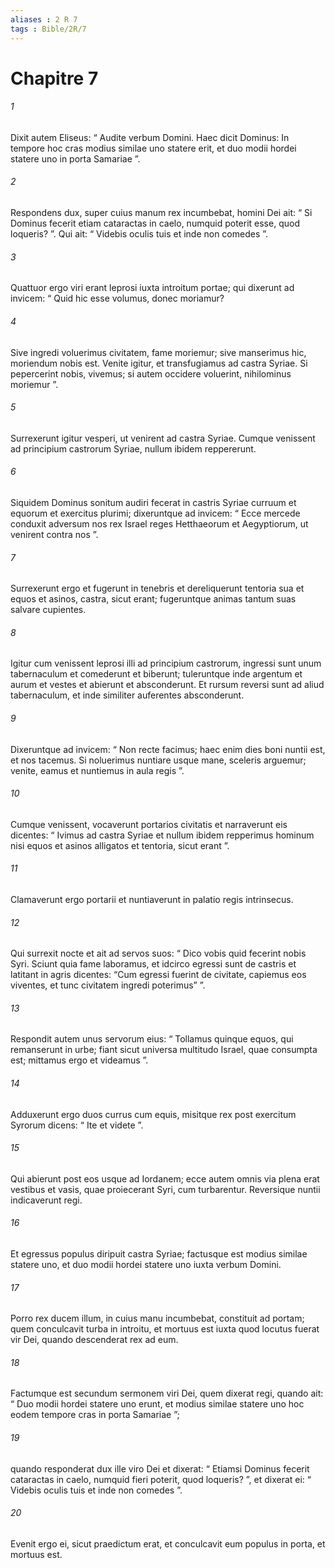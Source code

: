 ```yaml
---
aliases : 2 R 7
tags : Bible/2R/7
---
```


# Chapitre 7

###### 1
Dixit autem Eliseus: “ Audite verbum Domini. Haec dicit Dominus: In tempore hoc cras modius similae uno statere erit, et duo modii hordei statere uno in porta Samariae ”. 
###### 2
Respondens dux, super cuius manum rex incumbebat, homini Dei ait: “ Si Dominus fecerit etiam cataractas in caelo, numquid poterit esse, quod loqueris? ”. Qui ait: “ Videbis oculis tuis et inde non comedes ”.
###### 3
Quattuor ergo viri erant leprosi iuxta introitum portae; qui dixerunt ad invicem: “ Quid hic esse volumus, donec moriamur? 
###### 4
Sive ingredi voluerimus civitatem, fame moriemur; sive manserimus hic, moriendum nobis est. Venite igitur, et transfugiamus ad castra Syriae. Si pepercerint nobis, vivemus; si autem occidere voluerint, nihilominus moriemur ”. 
###### 5
Surrexerunt igitur vesperi, ut venirent ad castra Syriae. Cumque venissent ad principium castrorum Syriae, nullum ibidem reppererunt.
###### 6
Siquidem Dominus sonitum audiri fecerat in castris Syriae curruum et equorum et exercitus plurimi; dixeruntque ad invicem: “ Ecce mercede conduxit adversum nos rex Israel reges Hetthaeorum et Aegyptiorum, ut venirent contra nos ”. 
###### 7
Surrexerunt ergo et fugerunt in tenebris et dereliquerunt tentoria sua et equos et asinos, castra, sicut erant; fugeruntque animas tantum suas salvare cupientes.
###### 8
Igitur cum venissent leprosi illi ad principium castrorum, ingressi sunt unum tabernaculum et comederunt et biberunt; tuleruntque inde argentum et aurum et vestes et abierunt et absconderunt. Et rursum reversi sunt ad aliud tabernaculum, et inde similiter auferentes absconderunt.
###### 9
Dixeruntque ad invicem: “ Non recte facimus; haec enim dies boni nuntii est, et nos tacemus. Si noluerimus nuntiare usque mane, sceleris arguemur; venite, eamus et nuntiemus in aula regis ”. 
###### 10
Cumque venissent, vocaverunt portarios civitatis et narraverunt eis dicentes: “ Ivimus ad castra Syriae et nullum ibidem repperimus hominum nisi equos et asinos alligatos et tentoria, sicut erant ”.
###### 11
Clamaverunt ergo portarii et nuntiaverunt in palatio regis intrinsecus. 
###### 12
Qui surrexit nocte et ait ad servos suos: “ Dico vobis quid fecerint nobis Syri. Sciunt quia fame laboramus, et idcirco egressi sunt de castris et latitant in agris dicentes: “Cum egressi fuerint de civitate, capiemus eos viventes, et tunc civitatem ingredi poterimus” ”. 
###### 13
Respondit autem unus servorum eius: “ Tollamus quinque equos, qui remanserunt in urbe; fiant sicut universa multitudo Israel, quae consumpta est; mittamus ergo et videamus ”. 
###### 14
Adduxerunt ergo duos currus cum equis, misitque rex post exercitum Syrorum dicens: “ Ite et videte ”. 
###### 15
Qui abierunt post eos usque ad Iordanem; ecce autem omnis via plena erat vestibus et vasis, quae proiecerant Syri, cum turbarentur. Reversique nuntii indicaverunt regi.
###### 16
Et egressus populus diripuit castra Syriae; factusque est modius similae statere uno, et duo modii hordei statere uno iuxta verbum Domini.
###### 17
Porro rex ducem illum, in cuius manu incumbebat, constituit ad portam; quem conculcavit turba in introitu, et mortuus est iuxta quod locutus fuerat vir Dei, quando descenderat rex ad eum. 
###### 18
Factumque est secundum sermonem viri Dei, quem dixerat regi, quando ait: “ Duo modii hordei statere uno erunt, et modius similae statere uno hoc eodem tempore cras in porta Samariae ”; 
###### 19
quando responderat dux ille viro Dei et dixerat: “ Etiamsi Dominus fecerit cataractas in caelo, numquid fieri poterit, quod loqueris? ”, et dixerat ei: “ Videbis oculis tuis et inde non comedes ”. 
###### 20
Evenit ergo ei, sicut praedictum erat, et conculcavit eum populus in porta, et mortuus est.

